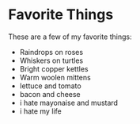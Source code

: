 # Favorite Things

These are a few of my favorite things:

- Raindrops on roses
- Whiskers on turtles
- Bright copper kettles
- Warm woolen mittens
- lettuce and tomato
- bacon and cheese
- i hate mayonaise and mustard
- i hate my life
